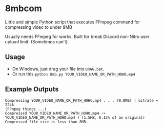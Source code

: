 # 8mbcom
Little and simple Python script that executes FFmpeg command for compressing video to under 8MB

Usually needs FFmpeg for works. Built for break Discord non-Nitro user upload limit. (Sometimes can't)

## Usage
 - On Windows, just drag your file into `DRAG.bat`.
 - Or run this `python 8mb.py YOUR_VIDEO_NAME_OR_PATH_HOHO.mp4`

## Example Outputs
```
Compressing YOUR_VIDEO_NAME_OR_PATH_HOHO.mp4 . . . (9.8MB) | bitrate = 224k
(FFmpeg things ...)
Compressed YOUR_VIDEO_NAME_OR_PATH_HOHO.mp4 -> YOUR_VIDEO_NAME_OR_PATH_HOHO.mp4 ! (1.5MB, 0.15% of an original)
Compressed file size is less than 8MB.
```
